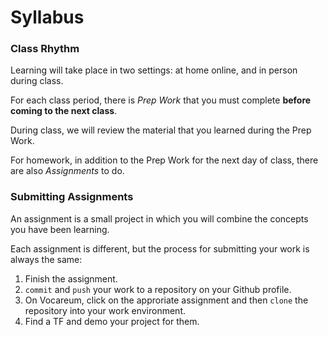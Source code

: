 # Syllabus

### Class Rhythm

Learning will take place in two settings: at home online, and in person during class.

For each class period, there is *Prep Work* that you must complete **before coming to the next class**.

During class, we will review the material that you learned during the Prep Work.

For homework, in addition to the Prep Work for the next day of class, there are also *Assignments* to do.

### Submitting Assignments

An assignment is a small project in which you will combine the concepts you have been learning.

Each assignment is different, but the process for submitting your work is always the same:

1. Finish the assignment.
2. `commit` and `push` your work to a repository on your Github profile.
3. On Vocareum, click on the approriate assignment and then `clone` the repository into your work environment.
4. Find a TF and demo your project for them.
